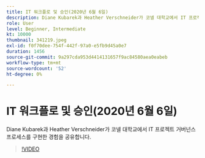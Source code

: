 ```yaml
---
title: IT 워크플로 및 승인(2020년 6월 6일)
description: Diane Kubarek과 Heather Verschneider가 코넬 대학교에서 IT 프로젝트 거버넌스 프로세스를 구현한 경험을 공유합니다.
role: User
level: Beginner, Intermediate
kt: 10000
thumbnail: 341219.jpeg
exl-id: f0f70dee-754f-442f-97a0-e5fb9d45a0e7
duration: 1456
source-git-commit: 9a297cda953d4414131657f9ac84580aea0eabeb
workflow-type: tm+mt
source-wordcount: '52'
ht-degree: 0%

---
```


# IT 워크플로 및 승인(2020년 6월 6일)

Diane Kubarek과 Heather Verschneider가 코넬 대학교에서 IT 프로젝트 거버넌스 프로세스를 구현한 경험을 공유합니다.

>[!VIDEO](https://video.tv.adobe.com/v/341219/?quality=12&learn=on)
